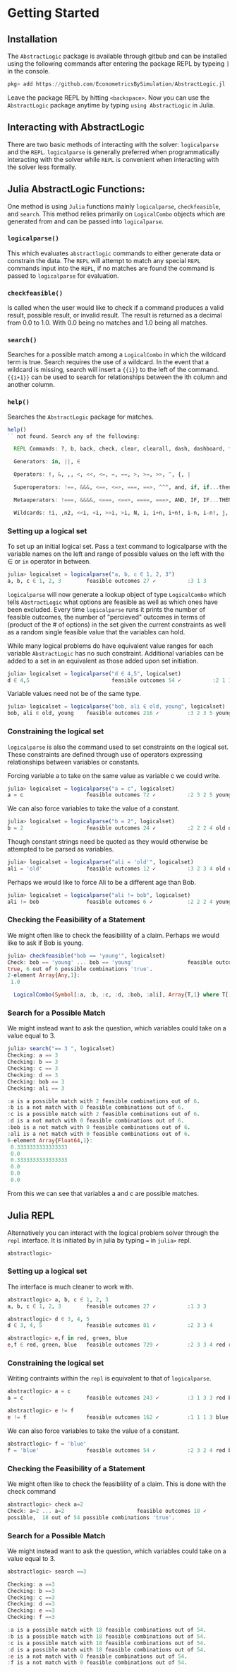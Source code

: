 # Getting Started

## Installation

The `AbstractLogic` package is available through gitbub and can be installed using the following commands after entering the package REPL by typeing `]` in the console.
```julia
pkg> add https://github.com/EconometricsBySimulation/AbstractLogic.jl
```

Leave the package REPL by hitting `<backspace>`. Now you can use the `AbstractLogic` package anytime by typing `using AbstractLogic` in Julia.

## Interacting with AbstractLogic
There are two basic methods of interacting with the solver: `logicalparse` and the `REPL`. `logicalparse` is generally preferred when programmatically interacting with the solver while `REPL` is convenient when interacting with the solver less formally.

## Julia AbstractLogic Functions:
One method is using `Julia` functions mainly `logicalparse`, `checkfeasible`, and `search`. This method relies primarily on `LogicalCombo` objects which are generated from and can be passed into `logicalparse`.

### `logicalparse()`
This which evaluates `abstractlogic` commands to either generate data or constrain the data. The `REPL` will attempt to match any special `REPL` commands input into the `REPL`, if no matches are found the command is passed to `logicalparse` for evaluation.

### `checkfeasible()`
Is called when the user would like to check if a command produces a valid result, possible result, or invalid result. The result is returned as a decimal from 0.0 to 1.0. With 0.0 being no matches and 1.0 being all matches.

### `search()`
Searches for a possible match among a `LogicalCombo` in which the wildcard term is true. Search requires the use of a wildcard. In the event that a wildcard is missing, search will insert a `{{i}}` to the left of the command. `{{i+1}}` can be used to search for relationships between the ith column and another column.

### `help()`
Searches the `AbstractLogic` package for matches.
```julia
help()
`` not found. Search any of the following:

  REPL Commands: ?, b, back, check, clear, clearall, dash, dashboard, f, h, help, history, k, keys, logicset, ls, n, next, preserve, restore, s, search, show, showall

  Generators: in, ||, ∈

  Operators: !, &, ,, <, <<, <=, =, ==, >, >=, >>, ^, {, |

  Superoperators: !==, &&&, <==, <=>, ===, ==>, ^^^, and, if, if...then, iff, or, then, xor, |||

  Metaoperators: !===, &&&&, <===, <==>, ====, ===>, AND, IF, IF...THEN, IFF, OR, THEN, XOR, ^^^^, ||||

  Wildcards: !i, ,n2, <<i, <i, >>i, >i, N, i, i+n, i+n!, i-n, i-n!, j, n1,, n1,n2, {{!i}}, {{<<i}}, {{<i}}, {{>>i}}, {{>i}}, {{N}}, {{i+n!}}, {{i+n}}, {{i-n!}}, {{i-n}}, {{i}}, {{j}}, {{n1,n2}}
```

### Setting up a logical set
To set up an initial logical set. Pass a text command to logicalparse with the variable names on the left and range of possible values on the left with the ∈ or `in` operator in between.

```julia
julia> logicalset = logicalparse("a, b, c ∈ 1, 2, 3")
a, b, c ∈ 1, 2, 3        feasible outcomes 27 ✓          :3 1 3
```

`logicalparse` will now generate a lookup object of type `LogicalCombo` which tells `AbstractLogic` what options are feasible as well as which ones have been excluded. Every time `logicalparse` runs it prints the number of feasible outcomes, the number of "percieved" outcomes in terms of (product of the # of options) in the set given the current constraints as well as a random single feasible value that the variables can hold.

While many logical problems do have equivalent value ranges for each variable `AbstractLogic` has no such constraint. Additional variables can be added to a set in an equivalent as those added upon set initiation.

```julia
julia> logicalset = logicalparse("d ∈ 4,5", logicalset)
d ∈ 4,5                          feasible outcomes 54 ✓          :2 1 1 5
```

Variable values need not be of the same type.

```julia
julia> logicalset = logicalparse("bob, ali ∈ old, young", logicalset)
bob, ali ∈ old, young    feasible outcomes 216 ✓         :3 2 3 5 young old
```

### Constraining the logical set
`logicalparse` is also the command used to set constraints on the logical set. These constraints are defined through use of operators expressing relationships between variables or constants.

Forcing variable a to take on the same value as variable c we could write.

```julia
julia> logicalset = logicalparse("a = c", logicalset)
a = c                    feasible outcomes 72 ✓          :2 3 2 5 young young
```

We can also force variables to take the value of a constant.

```julia
julia> logicalset = logicalparse("b = 2", logicalset)
b = 2                    feasible outcomes 24 ✓          :2 2 2 4 old old
```

Though constant strings need be quoted as they would otherwise be attempted to be parsed as variables.

```julia
julia> logicalset = logicalparse("ali = 'old'", logicalset)
ali = 'old'              feasible outcomes 12 ✓          :3 2 3 4 old old
```

Perhaps we would like to force Ali to be a different age than Bob.

```julia
julia> logicalset = logicalparse("ali != bob", logicalset)
ali != bob               feasible outcomes 6 ✓           :2 2 2 4 young old
```

### Checking the Feasibility of a Statement
We might often like to check the feasiblility of a claim. Perhaps we would like to ask if Bob is young.

```julia
julia> checkfeasible("bob == 'young'", logicalset)
Check: bob == 'young' ... bob == 'young'                 feasible outcomes 6 ✓           :3 2 3 4 young old
true, 6 out of 6 possible combinations 'true'.
2-element Array{Any,1}:
 1.0

  LogicalCombo(Symbol[:a, :b, :c, :d, :bob, :ali], Array{T,1} where T[[1, 2, 3], [1, 2, 3], [1, 2, 3], [4, 5], ["old", "young"], ["old", "young"]], Bool[false, false, false, false, false, false, false, false, false, false  …  false, false, false, false, false, false, false, false, false, false])
```

### Search for a Possible Match
We might instead want to ask the question, which variables could take on a value equal to 3.

```julia
julia> search("== 3 ", logicalset)
Checking: a == 3
Checking: b == 3
Checking: c == 3
Checking: d == 3
Checking: bob == 3
Checking: ali == 3

:a is a possible match with 2 feasible combinations out of 6.
:b is a not match with 0 feasible combinations out of 6.
:c is a possible match with 2 feasible combinations out of 6.
:d is a not match with 0 feasible combinations out of 6.
:bob is a not match with 0 feasible combinations out of 6.
:ali is a not match with 0 feasible combinations out of 6.
6-element Array{Float64,1}:
 0.3333333333333333
 0.0
 0.3333333333333333
 0.0
 0.0
 0.0
```

From this we can see that variables a and c are possible matches.

## Julia REPL
Alternatively you can interact with the logical problem solver through the `repl` interface. It is initiated by in julia by typing `=` in `julia>` repl.

```julia
abstractlogic>
```

### Setting up a logical set
The interface is much cleaner to work with.

```julia
abstractlogic> a, b, c ∈ 1, 2, 3
a, b, c ∈ 1, 2, 3        feasible outcomes 27 ✓          :1 3 3

abstractlogic> d ∈ 3, 4, 5
d ∈ 3, 4, 5              feasible outcomes 81 ✓          :2 3 3 4

abstractlogic> e,f in red, green, blue
e,f ∈ red, green, blue   feasible outcomes 729 ✓         :2 3 3 4 red red
```

### Constraining the logical set
Writing contraints within the `repl` is equivalent to that of `logicalparse`.

```julia
abstractlogic> a = c
a = c                    feasible outcomes 243 ✓         :3 1 3 3 red blue

abstractlogic> e != f
e != f                   feasible outcomes 162 ✓         :1 1 1 3 blue green
```

We can also force variables to take the value of a constant.

```julia
abstractlogic> f = 'blue'
f = 'blue'               feasible outcomes 54 ✓          :2 3 2 4 red blue
```

### Checking the Feasibility of a Statement
We might often like to check the feasiblility of a claim. This is done with the check command

```julia
abstractlogic> check a=2
Check: a=2 ... a=2                       feasible outcomes 18 ✓          :2 1 2 4 green blue
possible,  18 out of 54 possible combinations 'true'.
```

### Search for a Possible Match
We might instead want to ask the question, which variables could take on a value equal to 3.

```julia
abstractlogic> search ==3

Checking: a ==3
Checking: b ==3
Checking: c ==3
Checking: d ==3
Checking: e ==3
Checking: f ==3

:a is a possible match with 18 feasible combinations out of 54.
:b is a possible match with 18 feasible combinations out of 54.
:c is a possible match with 18 feasible combinations out of 54.
:d is a possible match with 18 feasible combinations out of 54.
:e is a not match with 0 feasible combinations out of 54.
:f is a not match with 0 feasible combinations out of 54.
```
